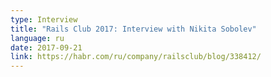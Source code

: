 ```yaml
---
type: Interview
title: "Rails Club 2017: Interview with Nikita Sobolev"
language: ru
date: 2017-09-21
link: https://habr.com/ru/company/railsclub/blog/338412/
---
```

